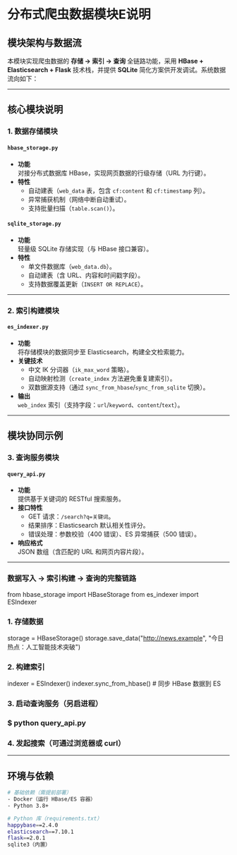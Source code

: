 # 分布式爬虫数据模块E说明

## 模块架构与数据流
本模块实现爬虫数据的 **存储 → 索引 → 查询** 全链路功能，采用 **HBase + Elasticsearch + Flask** 技术栈，并提供 **SQLite** 简化方案供开发调试。系统数据流向如下：


---

## 核心模块说明

### 1. 数据存储模块
#### `hbase_storage.py`
- **功能**  
  对接分布式数据库 HBase，实现网页数据的行级存储（URL 为行键）。
- **特性**  
  - 自动建表（`web_data` 表，包含 `cf:content` 和 `cf:timestamp` 列）。  
  - 异常捕获机制（网络中断自动重试）。  
  - 支持批量扫描（`table.scan()`）。

#### `sqlite_storage.py`
- **功能**  
  轻量级 SQLite 存储实现（与 HBase 接口兼容）。  
- **特性**  
  - 单文件数据库（`web_data.db`）。  
  - 自动建表（含 URL、内容和时间戳字段）。  
  - 支持数据覆盖更新（`INSERT OR REPLACE`）。

---

### 2. 索引构建模块
#### `es_indexer.py`
- **功能**  
  将存储模块的数据同步至 Elasticsearch，构建全文检索能力。  
- **关键技术**  
  - 中文 IK 分词器（`ik_max_word` 策略）。  
  - 自动映射检测（`create_index` 方法避免重复建索引）。  
  - 双数据源支持（通过 `sync_from_hbase`/`sync_from_sqlite` 切换）。  
- **输出**  
  `web_index` 索引（支持字段：`url`/`keyword`、`content`/`text`）。

---
## 模块协同示例
### 3. 查询服务模块
#### `query_api.py`
- **功能**  
  提供基于关键词的 RESTful 搜索服务。  
- **接口特性**  
  - GET 请求：`/search?q=关键词`。  
  - 结果排序：Elasticsearch 默认相关性评分。  
  - 错误处理：参数校验（400 错误）、ES 异常捕获（500 错误）。  
- **响应格式**  
  JSON 数组（含匹配的 URL 和网页内容片段）。

---

### 数据写入 → 索引构建 → 查询的完整链路
from hbase_storage import HBaseStorage
from es_indexer import ESIndexer

### 1. 存储数据
storage = HBaseStorage()
storage.save_data("http://news.example", "今日热点：人工智能技术突破")

### 2. 构建索引
indexer = ESIndexer()
indexer.sync_from_hbase()  # 同步 HBase 数据到 ES

### 3. 启动查询服务（另启进程）
### $ python query_api.py

### 4. 发起搜索（可通过浏览器或 curl）


---
## 环境与依赖
```bash
# 基础依赖（需提前部署）
- Docker（运行 HBase/ES 容器）
- Python 3.8+

# Python 库（requirements.txt）
happybase==2.4.0
elasticsearch==7.10.1
flask==2.0.1
sqlite3（内置）


